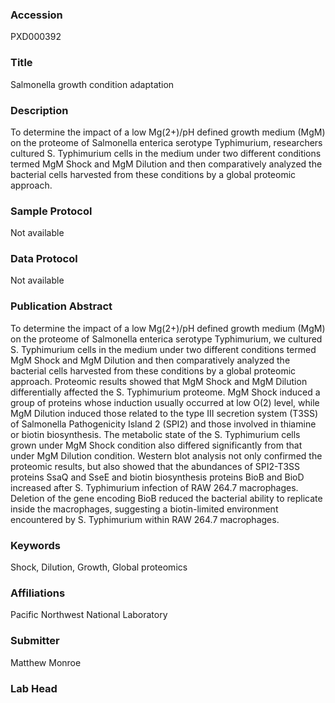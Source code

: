 ### Accession
PXD000392

### Title
Salmonella growth condition adaptation

### Description
To determine the impact of a low Mg(2+)/pH defined growth medium (MgM) on the proteome of Salmonella enterica serotype Typhimurium, researchers cultured S. Typhimurium cells in the medium under two different conditions termed MgM Shock and MgM Dilution and then comparatively analyzed the bacterial cells harvested from these conditions by a global proteomic approach.

### Sample Protocol
Not available

### Data Protocol
Not available

### Publication Abstract
To determine the impact of a low Mg(2+)/pH defined growth medium (MgM) on the proteome of Salmonella enterica serotype Typhimurium, we cultured S. Typhimurium cells in the medium under two different conditions termed MgM Shock and MgM Dilution and then comparatively analyzed the bacterial cells harvested from these conditions by a global proteomic approach. Proteomic results showed that MgM Shock and MgM Dilution differentially affected the S. Typhimurium proteome. MgM Shock induced a group of proteins whose induction usually occurred at low O(2) level, while MgM Dilution induced those related to the type III secretion system (T3SS) of Salmonella Pathogenicity Island 2 (SPI2) and those involved in thiamine or biotin biosynthesis. The metabolic state of the S. Typhimurium cells grown under MgM Shock condition also differed significantly from that under MgM Dilution condition. Western blot analysis not only confirmed the proteomic results, but also showed that the abundances of SPI2-T3SS proteins SsaQ and SseE and biotin biosynthesis proteins BioB and BioD increased after S. Typhimurium infection of RAW 264.7 macrophages. Deletion of the gene encoding BioB reduced the bacterial ability to replicate inside the macrophages, suggesting a biotin-limited environment encountered by S. Typhimurium within RAW 264.7 macrophages.

### Keywords
Shock, Dilution, Growth, Global proteomics

### Affiliations
Pacific Northwest National Laboratory

### Submitter
Matthew Monroe

### Lab Head



